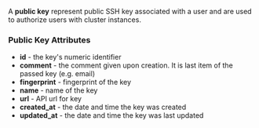 A **public key** represent public SSH key associated with a user and are used to authorize users with cluster instances.

### Public Key Attributes

* **id** - the key's numeric identifier
* **comment** - the comment given upon creation. It is last item of the passed key (e.g. email)
* **fingerprint** - fingerprint of the key
* **name** - name of the key
* **url** - API url for key
* **created_at** - the date and time the key was created
* **updated_at** - the date and time the key was last updated

